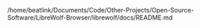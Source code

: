 /home/beatlink/Documents/Code/Other-Projects/Open-Source-Software/LibreWolf-Browser/librewolf/docs/README.md